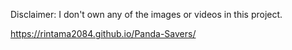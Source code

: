 Disclaimer:
I don't own any of the images or videos in this project.

 https://rintama2084.github.io/Panda-Savers/
